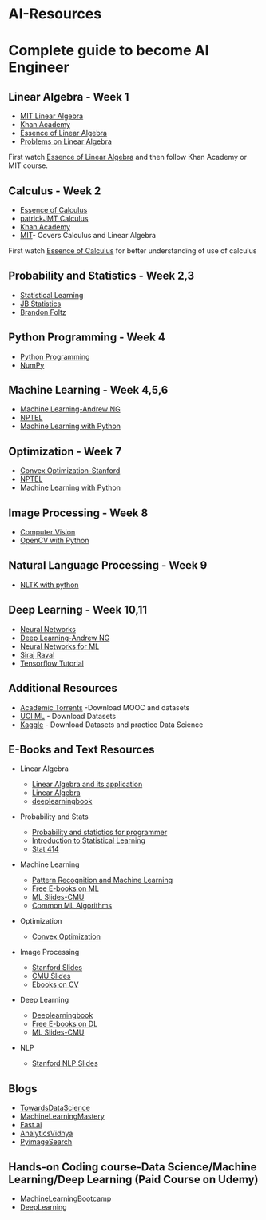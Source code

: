 # AI-Resources
# Complete guide to become AI Engineer

## Linear Algebra - Week 1
* [MIT Linear Algebra](https://goo.gl/fEFBWZ) 
* [Khan Academy](https://goo.gl/Fss8wh) 
* [Essence of Linear Algebra](https://goo.gl/HHpHma) 
* [Problems on Linear Algebra](https://www.youtube.com/watch?v=ivP-6oicIWU&list=PLAFEC355DFEADC30C)

First watch [Essence of Linear Algebra](https://goo.gl/HHpHma) and then follow Khan Academy or MIT course.

## Calculus - Week 2
* [Essence of Calculus](https://goo.gl/bsz4sE) 
* [patrickJMT Calculus](https://goo.gl/G9oMVm) 
* [Khan Academy](https://goo.gl/7Eot7Y) 
* [MIT](https://goo.gl/c5vbxS)- Covers Calculus and Linear Algebra

First watch [Essence of Calculus](https://goo.gl/bsz4sE) for better understanding of use of calculus

## Probability and Statistics - Week 2,3
* [Statistical Learning](https://www.youtube.com/playlist?list=PL06ytJZ4Ak1rXmlvxTyAdOEfiVEzH00IK) 
* [JB Statistics](https://www.youtube.com/user/jbstatistics/playlists) 
* [Brandon Foltz](https://www.youtube.com/user/BCFoltz/playlists)


## Python Programming - Week 4
* [Python Programming](https://goo.gl/2C7Su8) 
* [NumPy](https://goo.gl/cLQHFr) 

## Machine Learning - Week 4,5,6
* [Machine Learning-Andrew NG](https://goo.gl/uMbTmo) 
* [NPTEL](https://goo.gl/CKmnjv) 
* [Machine Learning with Python](https://goo.gl/MGULs3)

## Optimization - Week 7
* [Convex Optimization-Stanford](https://www.youtube.com/playlist?list=PL3940DD956CDF0622) 
* [NPTEL](https://goo.gl/CKmnjv) 
* [Machine Learning with Python](https://goo.gl/MGULs3)

## Image Processing - Week 8
* [Computer Vision](https://goo.gl/NDBQiG) 
* [OpenCV with Python](https://www.youtube.com/playlist?list=PLQVvvaa0QuDdttJXlLtAJxJetJcqmqlQq) 

## Natural Language Processing - Week 9
* [NLTK with python](https://goo.gl/uJ1ym4) 

## Deep Learning - Week 10,11
* [Neural Networks](https://www.youtube.com/watch?v=XJ7HLz9VYz0&list=PLRqwX-V7Uu6aCibgK1PTWWu9by6XFdCfh)
* [Deep Learning-Andrew NG](https://goo.gl/JWr9HS) 
* [Neural Networks for ML](https://goo.gl/P9L1Me) 
* [Siraj Raval](https://www.youtube.com/channel/UCWN3xxRkmTPmbKwht9FuE5A/playlists)
* [Tensorflow Tutorial](https://www.youtube.com/playlist?list=PLSPWNkAMSvv5DKeSVDbEbUKSsK4Z-GgiP)


## Additional Resources
* [Academic Torrents](http://academictorrents.com/) -Download MOOC and datasets
* [UCI ML](https://archive.ics.uci.edu/ml/index.php) - Download Datasets
* [Kaggle](https://www.kaggle.com/) - Download Datasets and practice Data Science

## E-Books and Text Resources
 * Linear Algebra
   * [Linear Algebra and its application](https://goo.gl/7HkBHV)
   * [Linear Algebra](https://goo.gl/Ty8Ut3)
   * [deeplearningbook](http://www.deeplearningbook.org/contents/linear_algebra.html)
   
 * Probability and Stats
    * [Probability and statictics for programmer](https://goo.gl/WAUu3y)
    * [Introduction to Statistical Learning](https://goo.gl/zYNYS9)
    * [Stat 414](https://onlinecourses.science.psu.edu/stat414/)
    
 * Machine Learning
    * [Pattern Recognition and Machine Learning](https://goo.gl/Hx2qt5)
    * [Free E-books on ML](https://goo.gl/YqGbFA)
    * [ML Slides-CMU](http://www.cs.cmu.edu/~ninamf/courses/601sp15/lectures.shtml)
    * [Common ML Algorithms](https://www.analyticsvidhya.com/blog/2017/09/common-machine-learning-algorithms/)
    
 * Optimization
    * [Convex Optimization](http://www.stat.cmu.edu/~ryantibs/convexopt/)
    
 * Image Processing
    * [Stanford Slides](https://web.stanford.edu/class/ee368/handouts.html)
    * [CMU Slides](http://www.cs.cmu.edu/~16385/)
    * [Ebooks on CV](http://ebook-dl.com/Search/computer%20vision)
    
 * Deep Learning
    * [Deeplearningbook](http://www.deeplearningbook.org/)
    * [Free E-books on DL](http://ebook-dl.com/Search/deep%20learning)
    * [ML Slides-CMU](http://www.cs.cmu.edu/~ninamf/courses/601sp15/lectures.shtml)
        
 * NLP
    * [Stanford NLP Slides](http://web.stanford.edu/class/cs224n/syllabus.html)


## Blogs
* [TowardsDataScience](https://towardsdatascience.com/) 
* [MachineLearningMastery](https://machinelearningmastery.com/) 
* [Fast.ai](http://www.fast.ai/) 
* [AnalyticsVidhya](https://www.analyticsvidhya.com/)
* [PyimageSearch](https://www.pyimagesearch.com/)

## Hands-on Coding course-Data Science/Machine Learning/Deep Learning (Paid Course on Udemy)
* [MachineLearningBootcamp](https://www.udemy.com/python-for-data-science-and-machine-learning-bootcamp/) 
* [DeepLearning](https://www.udemy.com/deeplearning/) 
